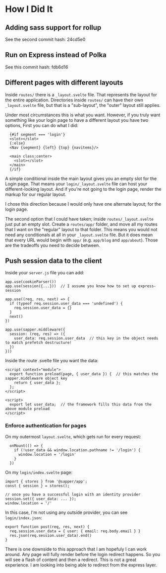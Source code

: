 # How I Did It

## Adding sass support for rollup

See the second commit hash: 24cd5e0

## Run on Express instead of Polka

See this commit hash: fdb6d16

## Different pages with different layouts

Inside `routes/` there is a `_layout.svelte` file. That represents the layout for the entire application.
Directories inside `routes/` can have their own `_layout.svelte` file, but that is a "sub-layout", the "outer" layout still applies.

Under most circumstances this is what you want. However, if you truly want something like your login page to have a different layout
you have two options, First you can do what I did:
```
  {#if segment === 'login'}
  <slot></slot>
  {:else}
  <Nav {segment} {left} {top} {navitems}/>

  <main class:center>
    <slot></slot>
  </main>
  {/if}
```
A simple conditional inside the main layout gives you an empty slot for the Login page. That means your `login/_layout.svelte` file can host your different-looking layout. And if you're not going to the login page, render the markup for our regular layout.

I chose this direction because I would only have one alternate layout; for the login page.

The second option that I could have taken; inside `routes/_layout.svelte` just put an empty slot. Create a `routes/app/` folder, and move all my routes that I want on the "regular" layout to that folder. This means you would not need any conditionals at all in your `_layout.svelte` file. But it does mean that every URL would begin with `app/` (e.g. `app/blog` and `app/about`). Those are the tradeoffs you need to decide between.

## Push session data to the client

Inside your `server.js` file you can add:
```
app.use(cookieParser())
app.use(session({...}))  // I assume you know how to set up express-session

app.use((req, res, next) => {
  if (typeof req.session.user_data === 'undefined') {
    req.session.user_data = {}
  }
  next()
})

app.use(sapper.middleware({
  session: (req, res) => ({
    user_data: req.session.user_data  // this key in the object needs to match prefetch destructure!
  })
}))
```

Inside the route .svelte file you want the data:
```
<script context="module">
  export function preload(page, { user_data }) {  // this matches the sapper.middleware object key
    return { user_data };
  };
</script>

<script>
  export let user_data;  // the framework fills this data from the above module preload
</script>
```

### Enforce authentication for pages

On my outermost `layout.svelte`, which gets run for every request:
```
  onMount(() => {
    if (!user_data && window.location.pathname != '/login') {
      window.location = '/login'
    }
  })
```

On my `login/index.svelte` page:
```
import { stores } from '@sapper/app';
const { session } = stores();

// once you have a successful login with an identity provider
session.set({ user_data: ... });
window.location = '/'
```

In this case, I'm not using any outside provider, you can see `login/index.json`:
```
export function post(req, res, next) {
  req.session.user_data = { user: { email: req.body.email } }
  res.json(req.session.user_data).end()
}
```

There is one downside to this approach that I am hopefuly I can work around.
Any page will fully render before the login redirect happens. So you will see a flash of content
and then a redirect. This is not a great experience. I am looking into being able to redirect
from the express layer.